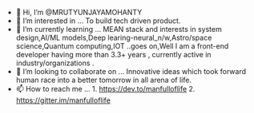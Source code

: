 - 👋 Hi, I’m @MRUTYUNJAYAMOHANTY
- 👀 I’m interested in ... To build tech driven product.
- 🌱 I’m currently learning ... MEAN stack and interests in system design,AI/ML models,Deep learing-neural_n/w,Astro/space science,Quantum computing,IOT ..goes on,Well I am a front-end developer having more than 3.3+ years , currently active in industry/organizations .  
- 💞️ I’m looking to collaborate on ... Innovative ideas which took forward human race into a better tomorrow in all arena of life.
- 📫 How to reach me ... 1. https://dev.to/manfulloflife  2. https://gitter.im/manfulloflife

<!---
MRUTYUNJAYAMOHANTY/MRUTYUNJAYAMOHANTY is a ✨ special ✨ repository because its `README.md` (this file) appears on your GitHub profile.
You can click the Preview link to take a look at your changes.
--->

